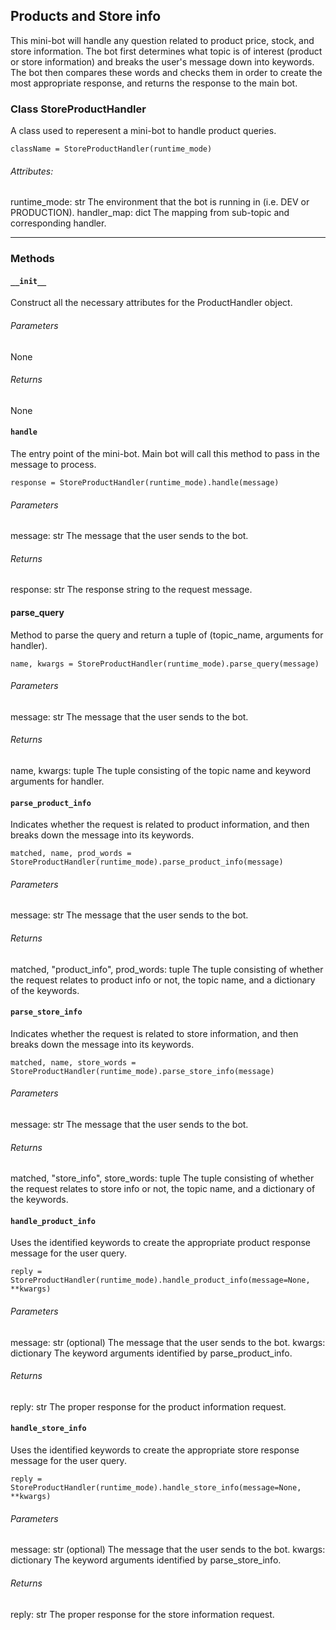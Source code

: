 ## Products and Store info
This mini-bot will handle any question related to product price, stock, and store information. The bot first determines what topic is of interest (product or store information) and breaks the user's message down into keywords. The bot then compares these words and checks them in order to create the most appropriate response, and returns the response to the main bot.

### Class StoreProductHandler
A class used to reperesent a mini-bot to handle product queries.
```console
className = StoreProductHandler(runtime_mode)
```
###### Attributes:
runtime_mode: str
The environment that the bot is running in (i.e. DEV or PRODUCTION).
handler_map: dict
The mapping from sub-topic and corresponding handler.

-------------------------
### Methods
#### `__init__`
Construct all the necessary attributes for the ProductHandler object.
###### Parameters
None
###### Returns
None
#### `handle`
The entry point of the mini-bot. Main bot will call this method to pass in the message to process.
```console
response = StoreProductHandler(runtime_mode).handle(message)
```
###### Parameters
message: str
The message that the user sends to the bot.
###### Returns
response: str
The response string to the request message.
#### parse_query
Method to parse the query and return a tuple of (topic_name, arguments for handler).
```console
name, kwargs = StoreProductHandler(runtime_mode).parse_query(message)
```
###### Parameters
message: str
The message that the user sends to the bot.
###### Returns
name, kwargs: tuple
The tuple consisting of the topic name and keyword arguments for handler.
#### `parse_product_info`
Indicates whether the request is related to product information, and then breaks down the message into its keywords.
```console
matched, name, prod_words = StoreProductHandler(runtime_mode).parse_product_info(message)
```
###### Parameters
message: str
The message that the user sends to the bot.
###### Returns
matched, "product_info", prod_words: tuple
The tuple consisting of whether the request relates to product info or not, the topic name, and a dictionary of the keywords.
#### `parse_store_info`
Indicates whether the request is related to store information, and then breaks down the message into its keywords.
```console
matched, name, store_words = StoreProductHandler(runtime_mode).parse_store_info(message)
```
###### Parameters
message: str
The message that the user sends to the bot.
###### Returns
matched, "store_info", store_words: tuple
The tuple consisting of whether the request relates to store info or not, the topic name, and a dictionary of the keywords.
#### `handle_product_info`
Uses the identified keywords to create the appropriate product response message for the user query.
```console
reply = StoreProductHandler(runtime_mode).handle_product_info(message=None, **kwargs)
```
###### Parameters
message: str (optional)
The message that the user sends to the bot.
kwargs: dictionary
The keyword arguments identified by parse_product_info.
###### Returns
reply: str
The proper response for the product information request.
#### `handle_store_info`
Uses the identified keywords to create the appropriate store response message for the user query.
```console
reply = StoreProductHandler(runtime_mode).handle_store_info(message=None, **kwargs)
```
###### Parameters
message: str (optional)
The message that the user sends to the bot.
kwargs: dictionary
The keyword arguments identified by parse_store_info.
###### Returns
reply: str
The proper response for the store information request.